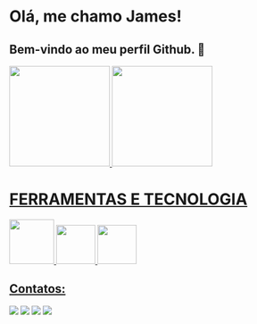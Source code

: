 # Olá, me chamo James!
## Bem-vindo ao meu perfil Github. 👋

<div>
  <a href="https://github.com/jamesstuartpt">
  <img loading="lazy" height="180em" src="https://github-readme-stats.vercel.app/api/top-langs/?username=jamesstuartpt&layout=compact&langs_count=7&theme=dracula"/>
  <img loading="lazy" height="180em" src="https://github-readme-stats.vercel.app/api?username=jamesstuartpt&show_icons=true&theme=dracula&include_all_commits=true&count_private=true"/>
</div>

# FERRAMENTAS E TECNOLOGIA
<div>
  <img loading="lazy" src="https://cdn.jsdelivr.net/gh/devicons/devicon@latest/icons/python/python-original.svg" width="80"/>
  <img src="https://cdn.jsdelivr.net/gh/devicons/devicon@latest/icons/html5/html5-original.svg" width="70"/>
  <img src="https://cdn.jsdelivr.net/gh/devicons/devicon@latest/icons/css3/css3-original.svg" width="70"/>
</div>

## Contatos:

<div>
  <a href="https://instagram.com/jamesstuartpt" target="_blank"><img loading="lazy" src="https://img.shields.io/badge/-Instagram-%23E4405F?style=for-the-badge&logo=instagram&logoColor=white" target="_blank"></a>
  <a href="https://www.twitch.tv/seu-usuário-aqui" target="_blank"><img loading="lazy" src="https://img.shields.io/badge/Twitch-9146FF?style=for-the-badge&logo=twitch&logoColor=white" target="_blank"></a>
  <a href = "mailto:contato@jamesstuartpt"><img loading="lazy" src="https://img.shields.io/badge/Gmail-D14836?style=for-the-badge&logo=gmail&logoColor=white" target="_blank"></a>
  <a href="https://www.linkedin.com/in/jamesstuartpt" target="_blank"><img loading="lazy" src="https://img.shields.io/badge/-LinkedIn-%230077B5?style=for-the-badge&logo=linkedin&logoColor=white" target="_blank"></a>   
</div>
